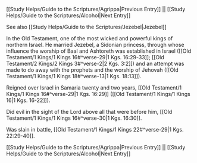 [[Study Helps/Guide to the Scriptures/Agrippa|Previous Entry]]  ||  [[Study Helps/Guide to the Scriptures/Alcohol|Next Entry]]

 See also [[Study Helps/Guide to the Scriptures/Jezebel|Jezebel]]

 In the Old Testament, one of the most wicked and powerful kings of northern Israel. He married Jezebel, a Sidonian princess, through whose influence the worship of Baal and Ashtoreth was established in Israel ([[Old Testament/1 Kings/1 Kings 16#^verse-29|1 Kgs. 16:29-33]]; [[Old Testament/2 Kings/2 Kings 3#^verse-2|2 Kgs. 3:2]]) and an attempt was made to do away with the prophets and the worship of Jehovah ([[Old Testament/1 Kings/1 Kings 18#^verse-13|1 Kgs. 18:13]]).

 Reigned over Israel in Samaria twenty and two years, [[Old Testament/1 Kings/1 Kings 16#^verse-29|1 Kgs. 16:29]] ([[Old Testament/1 Kings/1 Kings 16|1 Kgs. 16-22]]).

 Did evil in the sight of the Lord above all that were before him, [[Old Testament/1 Kings/1 Kings 16#^verse-30|1 Kgs. 16:30]].

 Was slain in battle, [[Old Testament/1 Kings/1 Kings 22#^verse-29|1 Kgs. 22:29-40]].

[[Study Helps/Guide to the Scriptures/Agrippa|Previous Entry]]  ||  [[Study Helps/Guide to the Scriptures/Alcohol|Next Entry]]
